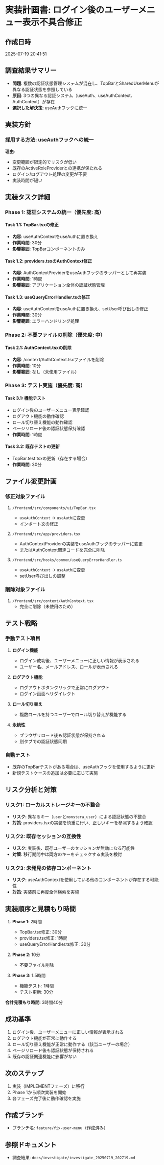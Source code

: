 # 実装計画書: ログイン後のユーザーメニュー表示不具合修正

## 作成日時
2025-07-19 20:41:51

## 調査結果サマリー
- **問題**: 複数の認証状態管理システムが混在し、TopBarとSharedUserMenuが異なる認証状態を参照している
- **原因**: 3つの異なる認証システム（useAuth、useAuthContext、AuthContext）が存在
- **選択した解決策**: useAuthフックに統一

## 実装方針
### 採用する方法: useAuthフックへの統一

**理由**:
- 変更範囲が限定的でリスクが低い
- 既存のActiveRoleProviderとの連携が保たれる
- ログイン/ログアウト処理の変更が不要
- 実装時間が短い

## 実装タスク詳細

### Phase 1: 認証システムの統一（優先度: 高）

#### Task 1.1: TopBar.tsxの修正
- **内容**: useAuthContextをuseAuthに置き換え
- **作業時間**: 30分
- **影響範囲**: TopBarコンポーネントのみ

#### Task 1.2: providers.tsxのAuthContext修正
- **内容**: AuthContextProviderをuseAuthフックのラッパーとして再実装
- **作業時間**: 1時間
- **影響範囲**: アプリケーション全体の認証状態管理

#### Task 1.3: useQueryErrorHandler.tsの修正
- **内容**: useAuthContextをuseAuthに置き換え、setUser呼び出しの修正
- **作業時間**: 30分
- **影響範囲**: エラーハンドリング処理

### Phase 2: 不要ファイルの削除（優先度: 中）

#### Task 2.1: AuthContext.tsxの削除
- **内容**: /context/AuthContext.tsxファイルを削除
- **作業時間**: 10分
- **影響範囲**: なし（未使用ファイル）

### Phase 3: テスト実施（優先度: 高）

#### Task 3.1: 機能テスト
- ログイン後のユーザーメニュー表示確認
- ログアウト機能の動作確認
- ロール切り替え機能の動作確認
- ページリロード後の認証状態保持確認
- **作業時間**: 1時間

#### Task 3.2: 既存テストの更新
- TopBar.test.tsxの更新（存在する場合）
- **作業時間**: 30分

## ファイル変更計画

### 修正対象ファイル
1. `/frontend/src/components/ui/TopBar.tsx`
   - `useAuthContext` → `useAuth`に変更
   - インポート文の修正

2. `/frontend/src/app/providers.tsx`
   - AuthContextProviderの実装をuseAuthフックのラッパーに変更
   - またはAuthContext関連コードを完全に削除

3. `/frontend/src/hooks/common/useQueryErrorHandler.ts`
   - `useAuthContext` → `useAuth`に変更
   - setUser呼び出しの調整

### 削除対象ファイル
1. `/frontend/src/context/AuthContext.tsx`
   - 完全に削除（未使用のため）

## テスト戦略

### 手動テスト項目
1. **ログイン機能**
   - ログイン成功後、ユーザーメニューに正しい情報が表示される
   - ユーザー名、メールアドレス、ロールが表示される

2. **ログアウト機能**
   - ログアウトボタンクリックで正常にログアウト
   - ログイン画面へリダイレクト

3. **ロール切り替え**
   - 複数ロールを持つユーザーでロール切り替えが機能する

4. **永続性**
   - ブラウザリロード後も認証状態が保持される
   - 別タブでの認証状態同期

### 自動テスト
- 既存のTopBarテストがある場合は、useAuthフックを使用するように更新
- 新規テストケースの追加は必要に応じて実施

## リスク分析と対策

### リスク1: ローカルストレージキーの不整合
- **リスク**: 異なるキー（`user`と`monstera_user`）による認証状態の不整合
- **対策**: providers.tsxの実装を慎重に行い、正しいキーを参照するよう確認

### リスク2: 既存セッションの互換性
- **リスク**: 実装後、既存ユーザーのセッションが無効になる可能性
- **対策**: 移行期間中は両方のキーをチェックする実装を検討

### リスク3: 未発見の依存コンポーネント
- **リスク**: useAuthContextを使用している他のコンポーネントが存在する可能性
- **対策**: 実装前に再度全体検索を実施

## 実装順序と見積もり時間

1. **Phase 1**: 2時間
   - TopBar.tsx修正: 30分
   - providers.tsx修正: 1時間
   - useQueryErrorHandler.ts修正: 30分

2. **Phase 2**: 10分
   - 不要ファイル削除

3. **Phase 3**: 1.5時間
   - 機能テスト: 1時間
   - テスト更新: 30分

**合計見積もり時間**: 3時間40分

## 成功基準
1. ログイン後、ユーザーメニューに正しい情報が表示される
2. ログアウト機能が正常に動作する
3. ロール切り替え機能が正常に動作する（該当ユーザーの場合）
4. ページリロード後も認証状態が保持される
5. 既存の認証関連機能に影響がない

## 次のステップ
1. 実装（IMPLEMENTフェーズ）に移行
2. Phase 1から順次実装を開始
3. 各フェーズ完了後に動作確認を実施

## 作成ブランチ
- ブランチ名: `feature/fix-user-menu`（作成済み）

## 参照ドキュメント
- 調査結果: `docs/investigate/investigate_20250719_202719.md`